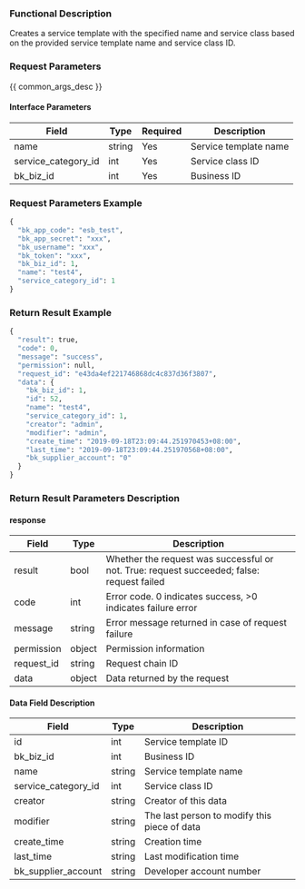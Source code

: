 ### Functional Description

Creates a service template with the specified name and service class based on the provided service template name and service class ID.

### Request Parameters

{{ common_args_desc }}

#### Interface Parameters

| Field               | Type   | Required | Description           |
| ------------------- | ------ | -------- | --------------------- |
| name                | string | Yes      | Service template name |
| service_category_id | int    | Yes      | Service class ID      |
| bk_biz_id           | int    | Yes      | Business ID           |

### Request Parameters Example

```python
{
  "bk_app_code": "esb_test",
  "bk_app_secret": "xxx",
  "bk_username": "xxx",
  "bk_token": "xxx",
  "bk_biz_id": 1,
  "name": "test4",
  "service_category_id": 1
}
```

### Return Result Example

```python
{
  "result": true,
  "code": 0,
  "message": "success",
  "permission": null,
  "request_id": "e43da4ef221746868dc4c837d36f3807",
  "data": {
    "bk_biz_id": 1,
    "id": 52,
    "name": "test4",
    "service_category_id": 1,
    "creator": "admin",
    "modifier": "admin",
    "create_time": "2019-09-18T23:09:44.251970453+08:00",
    "last_time": "2019-09-18T23:09:44.251970568+08:00",
    "bk_supplier_account": "0"
  }
}
```

### Return Result Parameters Description

#### response

| Field       | Type   | Description                                                  |
| ---------- | ------ | ------------------------------------------------------------ |
| result     | bool   | Whether the request was successful or not. True: request succeeded; false: request failed |
| code       | int    | Error code. 0 indicates success, >0 indicates failure error  |
| message    | string | Error message returned in case of request failure            |
| permission | object | Permission information                                       |
| request_id | string | Request chain ID                                             |
| data       | object | Data returned by the request                                 |

#### Data Field Description

| Field               | Type   | Description                                  |
| ------------------- | ------ | -------------------------------------------- |
| id                  | int    | Service template ID                          |
| bk_biz_id           | int    | Business ID                                  |
| name                | string | Service template name                        |
| service_category_id | int    | Service class ID                             |
| creator             | string | Creator of this data                         |
| modifier            | string | The last person to modify this piece of data |
| create_time         | string | Creation time                                |
| last_time           | string | Last modification time                       |
| bk_supplier_account | string | Developer account number                     |